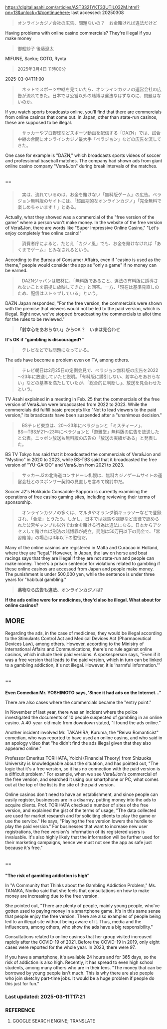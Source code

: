 https://digital.asahi.com/articles/AST3321YKT33UTIL032M.html?pn=13&unlock=1#continuehere; last accessed: 20250308

> オンラインカジノ会社の広告、問題ないの？　お金賭ければ違法だけど

Having problems with online casino commercials? They're illegal if you make money

> 御船紗子 後藤遼太

MIFUNE, Saeko; GOTO, Ryota

> 2025年3月4日 11時00分

2025-03-04T11:00

> 　ネットでスポーツ中継を見ていたら、オンラインカジノの運営会社の広告が流れてきた。日本では公営以外の賭博は違法なはずなのに、問題はないのか。

If you watch sports broadcasts online, you'll find that there are commercials from online casinos that come out. In Japan, other than state-run casinos, these are supposed to be illegal. 

> 　サッカーやプロ野球などスポーツ動画を配信する「DAZN」では、試合中継の合間にオンラインカジノ最大手「ベラジョン」などの広告を流してきた。

One case for example is "DAZN," which broadcasts sports videos of soccer and professional baseball matches. The company had shown ads from giant online casino company "Vera&Jon" during break intervals of the matches.

## --

> 　実は、流れているのは、お金を賭けない「無料版ゲーム」の広告。ベラジョン無料版のサイトには、「超画期的なオンラインカジノ」「完全無料で楽しめちゃいます！」とある。

Actually, what they showed was a commercial of the "free version of the game" where a person won't make money. In the website of the free version of Vera&Jon, there are words like "Super Impressive Online Casino," "Let's enjoy completely free online casino!"

> 　消費者庁によると、たとえ「カジノ風」でも、お金を賭けなければ「あくまでゲーム」とみなされるという。

According to the Bureau of Consumer Affairs, even if "casino is used as the theme," people would consider the app as "only a game" if no money can be earned.

> 　DAZNジャパンは取材に、「無料版であること、違法の有料版に誘導されないことを前提に放映してきた」と回答。一方、「現在は基準見直しのため、配信はストップしている」という。

DAZN Japan responded, "For the free version, the commercials were shown with the premise that viewers would not be led to the paid version, which is illegal. Right now, we've stopped broadcasting the commercials to allot time for the rules to be reviewed."

> <b>「射幸心をあおらない」からOK？　いまは見合わせ</b>

<b>It's OK if "gambling is discouraged?"</b>

> 　テレビなどでも問題になっている。

The ads have become a problem even on TV, among others.

> 　テレビ朝日は2月25日の定例会見で、ベラジョン無料版の広告を2022～23年に放送していたと説明。「有料版に誘引しない、射幸心をあおらない」などの基準を満たしていたが、「総合的に判断し」、放送を見合わせたという。

TV Asahi explained in a meeting in Feb. 25 that the commercials of the free version of Vera&Jon were broadcasted from 2022 to 2023. While the commercials did fulfill basic precepts like "Not to lead viewers to the paid version," its broadcasts have been suspended after a "unanimous decision."

> 　BSテレビ東京は、20～23年にベラジョンと「ミスティーノ」、BS―TBSが21～23年にベラジョンと「遊雅堂」無料版の広告を放送したと公表。ニッポン放送も無料版の広告の「放送の実績がある」と発表した。

BS TV Tokyo has said that it broadcasted the commercials of Vera&Jon and "Mystino" in 2020 to 2023, while BS-TBS said that it broadcasted the free version of "YU-GA-DO" and Vera&Jon from 2021 to 2023.

> 　サッカーJ2の北海道コンサドーレ札幌は、無料カジノゲームサイトの運営会社とのスポンサー契約の見直しを含めて検討中だ。

Soccer J2's Hokkaido Consadole-Sapporo is currently examining the operations of free casino gaming sites, including reviewing their terms of sponsorship.

> 　オンラインカジノの多くは、マルタやオランダ領キュラソーなどで登録され、「合法」とうたう。しかし、日本では競馬や競艇など法律で認められた公営ギャンブル以外でお金を賭ける行為は違法になる。日本からアクセスして賭ければ刑法の賭博罪が成立。罰則は50万円以下の罰金で、「常習賭博」の場合は3年以下の懲役だ。

Many of the online casinos are registered in Malta and Curacao in Holland, where they are "legal." However, in Japan, the law on horse and boat racings says that they are illegal if they are not state-run and people can make money. There's a prison sentence for violations related to gambling if these online casinos are accessed from Japan and people make money. The punishment is under 500,000 yen, while the sentence is under three years for "habitual gambling."


> <b>薬物なら広告も違法、オンラインカジノは?</b>

<b>If the ads online were for medicines, they'd also be illegal. What about for online casinos?</b>

## MORE

Regarding the ads, in the case of medicines, they would be illegal according to the Stimulants Control Act and Medical Devices Act (Pharmaceutical Devices Law), among others. However, according to the Ministry of International Affairs and Communications, there's no rule against online casinos, which include their paid versions. A spokesperson says, "Even if it was a free version that leads to the paid version, which in turn can be linked to a gambling addiction, it's not illegal. However, it is 'harmful information.'"

## --

<b>Even Comedian Mr. YOSHIMOTO says, 'Since it had ads on the Internet..." </b>

There are also cases where the commercials became the "entry point."

In November of last year, there was an incident where the police investigated the documents of 10 people suspected of gambling in an online casino. A 40-year-old male from downtown stated, "I found the ads online."

Another incident involved Mr. TAKAHIRA, Kuruma, the "Reiwa Romanticist" comedian, who was reported to have used an online casino, and who said in an apology video that "he didn't find the ads illegal given that they also appeared online."

Professor Emeritus TORIHATA, Yoichi (Financial Theory) from Shizuoka University is knowledgeable about the situation, and has pointed out, "The logic that it's a free version, so it has no connection with the paid version is a difficult problem." For example, when we see Vera&Jon's commercial of the free version, and searched it using our smartphone or PC, what comes out at the top of the list is the site of the paid version.

Online casinos don't need to have an establishment, and since people can easily register, businesses are in a disarray, putting money into the ads to acquire clients. Prof. TORIHATA checked a number of sites of the free version, and explained the gist of the terms of usage, "The data collected are used for market research and for soliciting clients to play the game or use the service." He says, "Playing the free version lowers the hurdle to play the paid version." For businesses that want to increase new user registrations, the free version's information of its registered users is invaluable. It's also highly likely that the information will be further used for their marketing campaigns, hence we must not see the app as safe just because it's free."

## --

<b>"The risk of gambling addiction is high"</b>

In "A Community that Thinks about the Gambling Addiction Problem," Ms. TANAKA, Noriko said that she feels that consultations on how to make money are increasing due to the free version.

She pointed out, "There are plenty of people, mainly young people, who've gotten used to paying money in a smartphone game. It's in this same sense that people enjoy the free version. There are also examples of people being led to an illegal site without being aware of it. Thus, media and the influencers, among others, who show the ads have a big responsibility."

Consultations related to online casinos that her group visited increased rapidly after the COVID-19 of 2021. Before the COVID-19 in 2019, only eight cases were reported for the whole year. In 2023, there were 97.

If you have a smartphone, it's available 24 hours and for 365 days, so the risk of addiction is also high. Recently, it has spread to even high school students, among many others who are in their tens. "The money that can be borrowed by young people isn't much. This is why there are also people who join sketchy part-time jobs. It would be a huge problem if people do this just for fun."

### Last updated: 2025-03-11T17:21

### REFERENCE

1) GOOGLE SEARCH ENGINE; TRANSLATE